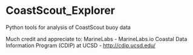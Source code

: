 # CoastScout_Explorer
 Python tools for analysis of CoastScout buoy data
 
 Much credit and appreciate to:
 MarineLabs - MarineLabs.io
 Coastal Data Information Program (CDIP) at UCSD - http://cdip.ucsd.edu/

